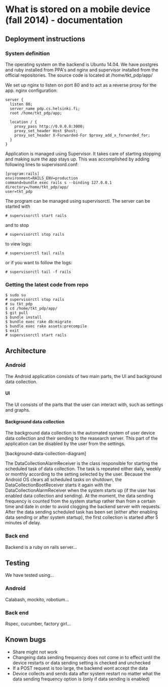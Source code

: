 What is stored on a mobile device (fall 2014) - documentation
=============================================================

Deployment instructions
-----------------------

### System definition

The operating system on the backend is Ubuntu 14.04. We have postgres and ruby installed from PPA's and nginx and supervisor installed from the official repositories. The source code is located at /home/tkt_pdp/app/

We set up nginx to listen on port 80 and to act as a reverse proxy for the app. nginx configuration:

```
server {
  listen 80;
  server_name pdp.cs.helsinki.fi;
  root /home/tkt_pdp/app;

  location / {
    proxy_pass http://0.0.0.0:3000;
    proxy_set_header Host $host;
    proxy_set_header X-Forwarded-For $proxy_add_x_forwarded_for;
  }
}
```

Application is managed using Supervisor. It takes care of starting stopping and making sure the app stays up. This was accomplished by adding following lines to supervisord.conf:

```
[program:rails]
environment=RAILS_ENV=production
command=bundle exec rails s --binding 127.0.0.1
directory=/home/tkt_pdp/app/
user=tkt_pdp
```

The program can be managed using supervisorctl. The server can be started with

```
# supervisorctl start rails
```

and to stop

```
# supervisorctl stop rails
```

to view logs:

```
# supervisorctl tail rails
```

or if you want to follow the logs:

```
# supervisorctl tail -f rails
```

### Getting the latest code from repo

```
$ sudo su
# supervisorctl stop rails
# su tkt_pdp
$ cd /home/tkt_pdp/app/
$ git pull
$ bundle install
$ bundle exec rake db:migrate
$ bundle exec rake assets:precompile
$ exit
# supervisorctl start rails
```

Architecture
------------

### Android

The Android application consists of two main parts, the UI and background data collection.

#### UI

The UI consists of the parts that the user can interact with, such as settings and graphs.

#### Background data collection

The background data collection is the automated system of user device data collection and their sending to the reasearch server. This part of the application can be disabled by the user from the settings. 

[background-data-collection-diagram]

The DataCollectionAlarmReceiver is the class responsible for starting the scheduled task of data collection. The task is repeated either daily, weekly or monthly according to the setting selected by the user. Because the Android OS clears all scheduled tasks on shutdown, the DataCollectionBootReceiver starts it again with the DataCollectionAlarmReceiver when the system starts up (if the user has enabled data collection and sending). At the moment, the data sending frequency is counted from the system startup rather than from a certain time and date in order to avoid clogging the backend server with requests. After the data sending scheduled task has been set (either after enabling data sending or after system startup), the first collection is started after 5 minutes of delay.



### Back end

Backend is a ruby on rails server...

Testing
-------

We have tested using...

### Android

Calabash, mockito, robotium...

### Back end

Rspec, cucumber, factory girl...

Known bugs
----------

- Share might not work
- Changeing data sending frequency does not come in to effect until the device restarts or data sending setting is checked and unchecked
- If a POST request is too large, the backend wont accept the data
- Device collects and sends data after system restart no matter what the data sending frequency option is (only if data sending is enabled)

